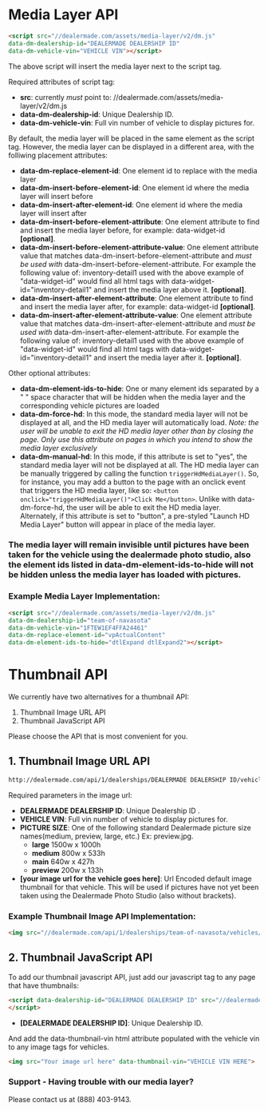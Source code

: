 # Media Layer API

```html
<script src="//dealermade.com/assets/media-layer/v2/dm.js" 
data-dm-dealership-id="DEALERMADE DEALERSHIP ID" 
data-dm-vehicle-vin="VEHICLE VIN"></script>
```

The above script will insert the media layer next to the script tag.

Required attributes of script tag:
* **src**: currently _must_ point to: //dealermade.com/assets/media-layer/v2/dm.js   
* **data-dm-dealership-id**: Unique Dealership ID.
* **data-dm-vehicle-vin**: Full vin number of vehicle to display pictures for.

By default, the media layer will be placed in the same element as the script tag. However, the media layer can be displayed in a different area, with the folliwing placement attributes:
* **data-dm-replace-element-id**: One element id to replace with the media layer
* **data-dm-insert-before-element-id**: One element id where the media layer will insert before
* **data-dm-insert-after-element-id**: One element id where the media layer will insert after
* **data-dm-insert-before-element-attribute**: One element attribute to find and insert the media layer before, for example: data-widget-id  **[optional]**.
* **data-dm-insert-before-element-attribute-value**: One element attribute value that matches data-dm-insert-before-element-attribute and _must be used with_ data-dm-insert-before-element-attribute.  For example the following value of: inventory-detail1 used with the above example of "data-widget-id" would find all html tags with data-widget-id="inventory-detail1" and insert the media layer above it.      **[optional]**.
* **data-dm-insert-after-element-attribute**: One element attribute to find and insert the media layer after, for example: data-widget-id  **[optional]**.
* **data-dm-insert-after-element-attribute-value**: One element attribute value that matches data-dm-insert-after-element-attribute and _must be used with_ data-dm-insert-after-element-attribute.  For example the following value of: inventory-detail1 used with the above example of "data-widget-id" would find all html tags with data-widget-id="inventory-detail1" and insert the media layer after it. **[optional]**.

Other optional attributes:
* **data-dm-element-ids-to-hide**: One or many element ids separated by a " " space character that will be hidden when the media layer and the corresponding vehicle pictures are loaded
* **data-dm-force-hd**: In this mode, the standard media layer will not be displayed at all, and the HD media layer will automatically load. _Note: the user will be unable to exit the HD media layer other than by closing the page. Only use this attribute on pages in which you intend to show the media layer exclusively_
* **data-dm-manual-hd**: In this mode, if this attribute is set to "yes", the standard media layer will not be displayed at all. The HD media layer can be manually triggered by calling the function `triggerHdMediaLayer()`. So, for instance, you may add a button to the page with an onclick event that triggers the HD media layer, like so: `<button onclick="triggerHdMediaLayer()">Click Me</button>`. Unlike with data-dm-force-hd, the user will be able to exit the HD media layer. Alternately, if this attribute is set to "button", a pre-styled "Launch HD Media Layer" button will appear in place of the media layer.

### The media layer will remain invisible until pictures have been taken for the vehicle using the dealermade photo studio, also the element ids listed in data-dm-element-ids-to-hide will not be hidden unless the media layer has loaded with pictures.

### Example Media Layer Implementation:

```html
<script src="//dealermade.com/assets/media-layer/v2/dm.js" 
data-dm-dealership-id="team-of-navasota" 
data-dm-vehicle-vin="1FTEW1EF4FFA24461"
data-dm-replace-element-id="vpActualContent"
data-dm-element-ids-to-hide="dtlExpand dtlExpand2"></script>
```


# Thumbnail API

We currently have two alternatives for a thumbnail API:

1. Thumbnail Image URL API
2. Thumbnail JavaScript API

Please choose the API that is most convenient for you.

## 1. Thumbnail Image URL API
```html
http://dealermade.com/api/1/dealerships/DEALERMADE DEALERSHIP ID/vehicles/VEHICLE VIN/images/PICTURE SIZE.jpg?default_image_url=[your image url for the vehicle goes here]
```

Required parameters in the image url:
* **DEALERMADE DEALERSHIP ID**: Unique Dealership ID .
* **VEHICLE VIN**: Full vin number of vehicle to display pictures for.
* **PICTURE SIZE**: One of the following standard Dealermade picture size names(medium, preview, large, etc.) Ex: preview.jpg.
  * **large** 1500w x 1000h
  * **medium** 800w x 533h
  * **main** 640w x 427h
  * **preview** 200w x 133h
* **[your image url for the vehicle goes here]**: Url Encoded default image thumbnail for that vehicle.  This will be used if pictures have not yet been taken using the Dealermade Photo Studio (also without brackets).

### Example Thumbnail Image API Implementation:

```html
<img src="//dealermade.com/api/1/dealerships/team-of-navasota/vehicles/1FTFW1ET3DKD06282/images/preview.jpg?default_image_url=http%3A%2F%2Ftagoreimg.d2fs.net%2Fimg%2Fused%2Fford%2Ff-150%2F1ftfw1et3dkd06282%2F3777d222-6258-4cf3-b694-6d6acd014c01.jpeg%3Fw%3D160%26h%3D120"/>
```

## 2. Thumbnail JavaScript API

To add our thumbnail javascript API, just add our javascript tag to any page that have thumbnails:

```html
<script data-dealership-id="DEALERMADE DEALERSHIP ID" src="//dealermade.com/assets/thumbnails/v1/api.js">
</script>
```
* **[DEALERMADE DEALERSHIP ID]**: Unique Dealership ID.

And add the data-thumbnail-vin html attribute populated with the vehicle vin to any image tags for vehicles.

```html
<img src="Your image url here" data-thumbnail-vin="VEHICLE VIN HERE">
```




### Support - Having trouble with our media layer? 
Please contact us at (888) 403-9143.
